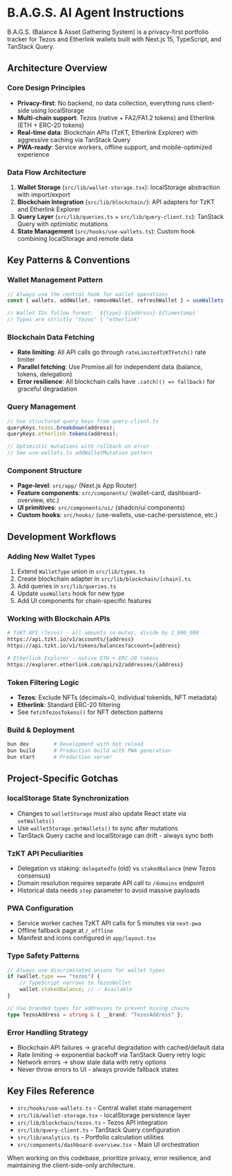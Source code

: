 # B.A.G.S. AI Agent Instructions

B.A.G.S. (Balance & Asset Gathering System) is a privacy-first portfolio tracker for Tezos and Etherlink wallets built with Next.js 15, TypeScript, and TanStack Query.

## Architecture Overview

### Core Design Principles

-   **Privacy-first**: No backend, no data collection, everything runs client-side using localStorage
-   **Multi-chain support**: Tezos (native + FA2/FA1.2 tokens) and Etherlink (ETH + ERC-20 tokens)
-   **Real-time data**: Blockchain APIs (TzKT, Etherlink Explorer) with aggressive caching via TanStack Query
-   **PWA-ready**: Service workers, offline support, and mobile-optimized experience

### Data Flow Architecture

1. **Wallet Storage** (`src/lib/wallet-storage.tsx`): localStorage abstraction with import/export
2. **Blockchain Integration** (`src/lib/blockchain/`): API adapters for TzKT and Etherlink Explorer
3. **Query Layer** (`src/lib/queries.ts` + `src/lib/query-client.ts`): TanStack Query with optimistic mutations
4. **State Management** (`src/hooks/use-wallets.ts`): Custom hook combining localStorage and remote data

## Key Patterns & Conventions

### Wallet Management Pattern

```typescript
// Always use the central hook for wallet operations
const { wallets, addWallet, removeWallet, refreshWallet } = useWallets();

// Wallet IDs follow format: `${type}-${address}-${timestamp}`
// Types are strictly "tezos" | "etherlink"
```

### Blockchain Data Fetching

-   **Rate limiting**: All API calls go through `rateLimitedTzKTFetch()` rate limiter
-   **Parallel fetching**: Use Promise.all for independent data (balance, tokens, delegation)
-   **Error resilience**: All blockchain calls have `.catch(() => fallback)` for graceful degradation

### Query Management

```typescript
// Use structured query keys from query-client.ts
queryKeys.tezos.breakdown(address);
queryKeys.etherlink.tokens(address);

// Optimistic mutations with rollback on error
// See use-wallets.ts addWalletMutation pattern
```

### Component Structure

-   **Page-level**: `src/app/` (Next.js App Router)
-   **Feature components**: `src/components/` (wallet-card, dashboard-overview, etc.)
-   **UI primitives**: `src/components/ui/` (shadcn/ui components)
-   **Custom hooks**: `src/hooks/` (use-wallets, use-cache-persistence, etc.)

## Development Workflows

### Adding New Wallet Types

1. Extend `WalletType` union in `src/lib/types.ts`
2. Create blockchain adapter in `src/lib/blockchain/[chain].ts`
3. Add queries in `src/lib/queries.ts`
4. Update `useWallets` hook for new type
5. Add UI components for chain-specific features

### Working with Blockchain APIs

```bash
# TzKT API (Tezos) - all amounts in mutez, divide by 1_000_000
https://api.tzkt.io/v1/accounts/{address}
https://api.tzkt.io/v1/tokens/balances?account={address}

# Etherlink Explorer - native ETH + ERC-20 tokens
https://explorer.etherlink.com/api/v2/addresses/{address}
```

### Token Filtering Logic

-   **Tezos**: Exclude NFTs (decimals=0, individual tokenIds, NFT metadata)
-   **Etherlink**: Standard ERC-20 filtering
-   See `fetchTezosTokens()` for NFT detection patterns

### Build & Deployment

```bash
bun dev        # Development with hot reload
bun build      # Production build with PWA generation
bun start      # Production server
```

## Project-Specific Gotchas

### localStorage State Synchronization

-   Changes to `walletStorage` must also update React state via `setWallets()`
-   Use `walletStorage.getWallets()` to sync after mutations
-   TanStack Query cache and localStorage can drift - always sync both

### TzKT API Peculiarities

-   Delegation vs staking: `delegatedTo` (old) vs `stakedBalance` (new Tezos consensus)
-   Domain resolution requires separate API call to `/domains` endpoint
-   Historical data needs `step` parameter to avoid massive payloads

### PWA Configuration

-   Service worker caches TzKT API calls for 5 minutes via `next-pwa`
-   Offline fallback page at `/_offline`
-   Manifest and icons configured in `app/layout.tsx`

### Type Safety Patterns

```typescript
// Always use discriminated unions for wallet types
if (wallet.type === "tezos") {
    // TypeScript narrows to TezosWallet
    wallet.stakedBalance; // ✅ Available
}

// Use branded types for addresses to prevent mixing chains
type TezosAddress = string & { __brand: "TezosAddress" };
```

### Error Handling Strategy

-   Blockchain API failures → graceful degradation with cached/default data
-   Rate limiting → exponential backoff via TanStack Query retry logic
-   Network errors → show stale data with retry options
-   Never throw errors to UI - always provide fallback states

## Key Files Reference

-   `src/hooks/use-wallets.ts` - Central wallet state management
-   `src/lib/wallet-storage.tsx` - localStorage persistence layer
-   `src/lib/blockchain/tezos.ts` - Tezos API integration
-   `src/lib/query-client.ts` - TanStack Query configuration
-   `src/lib/analytics.ts` - Portfolio calculation utilities
-   `src/components/dashboard-overview.tsx` - Main UI orchestration

When working on this codebase, prioritize privacy, error resilience, and maintaining the client-side-only architecture.
